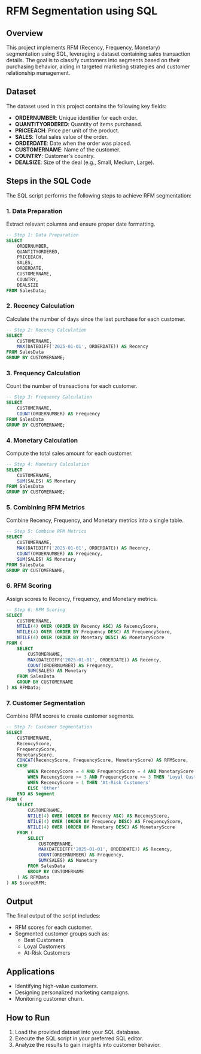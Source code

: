 # RFM Segmentation using SQL

## Overview

This project implements RFM (Recency, Frequency, Monetary) segmentation using SQL, leveraging a dataset containing sales transaction details. The goal is to classify customers into segments based on their purchasing behavior, aiding in targeted marketing strategies and customer relationship management.

## Dataset

The dataset used in this project contains the following key fields:

- **ORDERNUMBER**: Unique identifier for each order.
- **QUANTITYORDERED**: Quantity of items purchased.
- **PRICEEACH**: Price per unit of the product.
- **SALES**: Total sales value of the order.
- **ORDERDATE**: Date when the order was placed.
- **CUSTOMERNAME**: Name of the customer.
- **COUNTRY**: Customer's country.
- **DEALSIZE**: Size of the deal (e.g., Small, Medium, Large).

## Steps in the SQL Code

The SQL script performs the following steps to achieve RFM segmentation:

### 1. Data Preparation

Extract relevant columns and ensure proper date formatting.

```sql
-- Step 1: Data Preparation
SELECT 
    ORDERNUMBER, 
    QUANTITYORDERED, 
    PRICEEACH, 
    SALES, 
    ORDERDATE, 
    CUSTOMERNAME, 
    COUNTRY, 
    DEALSIZE
FROM SalesData;
```

### 2. Recency Calculation

Calculate the number of days since the last purchase for each customer.

```sql
-- Step 2: Recency Calculation
SELECT 
    CUSTOMERNAME, 
    MAX(DATEDIFF('2025-01-01', ORDERDATE)) AS Recency
FROM SalesData
GROUP BY CUSTOMERNAME;
```

### 3. Frequency Calculation

Count the number of transactions for each customer.

```sql
-- Step 3: Frequency Calculation
SELECT 
    CUSTOMERNAME, 
    COUNT(ORDERNUMBER) AS Frequency
FROM SalesData
GROUP BY CUSTOMERNAME;
```

### 4. Monetary Calculation

Compute the total sales amount for each customer.

```sql
-- Step 4: Monetary Calculation
SELECT 
    CUSTOMERNAME, 
    SUM(SALES) AS Monetary
FROM SalesData
GROUP BY CUSTOMERNAME;
```

### 5. Combining RFM Metrics

Combine Recency, Frequency, and Monetary metrics into a single table.

```sql
-- Step 5: Combine RFM Metrics
SELECT 
    CUSTOMERNAME, 
    MAX(DATEDIFF('2025-01-01', ORDERDATE)) AS Recency, 
    COUNT(ORDERNUMBER) AS Frequency, 
    SUM(SALES) AS Monetary
FROM SalesData
GROUP BY CUSTOMERNAME;
```

### 6. RFM Scoring

Assign scores to Recency, Frequency, and Monetary metrics.

```sql
-- Step 6: RFM Scoring
SELECT 
    CUSTOMERNAME, 
    NTILE(4) OVER (ORDER BY Recency ASC) AS RecencyScore,
    NTILE(4) OVER (ORDER BY Frequency DESC) AS FrequencyScore,
    NTILE(4) OVER (ORDER BY Monetary DESC) AS MonetaryScore
FROM (
    SELECT 
        CUSTOMERNAME, 
        MAX(DATEDIFF('2025-01-01', ORDERDATE)) AS Recency, 
        COUNT(ORDERNUMBER) AS Frequency, 
        SUM(SALES) AS Monetary
    FROM SalesData
    GROUP BY CUSTOMERNAME
) AS RFMData;
```

### 7. Customer Segmentation

Combine RFM scores to create customer segments.

```sql
-- Step 7: Customer Segmentation
SELECT 
    CUSTOMERNAME, 
    RecencyScore, 
    FrequencyScore, 
    MonetaryScore,
    CONCAT(RecencyScore, FrequencyScore, MonetaryScore) AS RFMScore,
    CASE 
        WHEN RecencyScore = 4 AND FrequencyScore = 4 AND MonetaryScore = 4 THEN 'Best Customers'
        WHEN RecencyScore >= 3 AND FrequencyScore >= 3 THEN 'Loyal Customers'
        WHEN RecencyScore = 1 THEN 'At-Risk Customers'
        ELSE 'Other'
    END AS Segment
FROM (
    SELECT 
        CUSTOMERNAME, 
        NTILE(4) OVER (ORDER BY Recency ASC) AS RecencyScore,
        NTILE(4) OVER (ORDER BY Frequency DESC) AS FrequencyScore,
        NTILE(4) OVER (ORDER BY Monetary DESC) AS MonetaryScore
    FROM (
        SELECT 
            CUSTOMERNAME, 
            MAX(DATEDIFF('2025-01-01', ORDERDATE)) AS Recency, 
            COUNT(ORDERNUMBER) AS Frequency, 
            SUM(SALES) AS Monetary
        FROM SalesData
        GROUP BY CUSTOMERNAME
    ) AS RFMData
) AS ScoredRFM;
```

## Output

The final output of the script includes:

- RFM scores for each customer.
- Segmented customer groups such as:
  - Best Customers
  - Loyal Customers
  - At-Risk Customers

## Applications

- Identifying high-value customers.
- Designing personalized marketing campaigns.
- Monitoring customer churn.

## How to Run

1. Load the provided dataset into your SQL database.
2. Execute the SQL script in your preferred SQL editor.
3. Analyze the results to gain insights into customer behavior.

##

